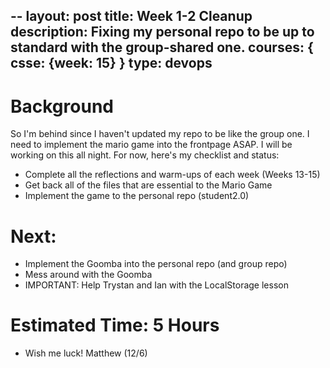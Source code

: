 --
layout: post
title: Week 1-2 Cleanup
description: Fixing my personal repo to be up to standard with the group-shared one.
courses: { csse: {week: 15} }
type: devops
---

# Background
So I'm behind since I haven't updated my repo to be like the group one. I need to implement the mario game into the frontpage ASAP. I will be working on this all night. For now, here's my checklist and status:

- Complete all the reflections and warm-ups of each week (Weeks 13-15)
- Get back all of the files that are essential to the Mario Game
- Implement the game to the personal repo (student2.0)

# Next:
- Implement the Goomba into the personal repo (and group repo)
- Mess around with the Goomba
- IMPORTANT: Help Trystan and Ian with the LocalStorage lesson

# Estimated Time: 5 Hours
- Wish me luck! Matthew (12/6)